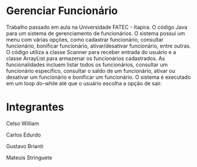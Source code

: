 # Gerenciar Funcionário
Trabalho passado em aula na Universidade FATEC - Itapira. O código Java para um sistema de gerenciamento de funcionários. O sistema possui um menu com várias opções, como cadastrar funcionário, consultar funcionário, bonificar funcionário, ativar/desativar funcionário, entre outras. O código utiliza a classe Scanner para receber entrada do usuário e a classe ArrayList para armazenar os funcionários cadastrados. As funcionalidades incluem listar todos os funcionários, consultar um funcionário específico, consultar o saldo de um funcionário, ativar ou desativar um funcionário e bonificar um funcionário. O sistema é executado em um loop do-while até que o usuário escolha a opção de sair.

# Integrantes 
Celso William 

Carlos Edurdo

Gustavo Brianti 

Mateuis Stringuete 

